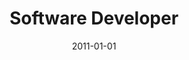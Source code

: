 ---
date: 2011-01-01
year: 2011
title: Software Developer
project: Medical Training Simulator Paul 
customer: asdf-systems
image: "/assets/images/simCharacters.png"
description: 1 year research project for the prototype development of the medical simulation puppet "Paul". Developed micro processor code for the sensors and motors in the puppet as well as the control interface for the trainer
tech: assembler, c# (unity3d), c++,
projectLink: https://simcharacters.com/en/products/paul/
---